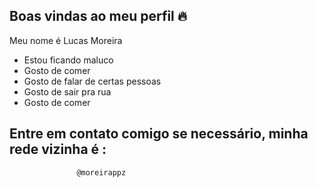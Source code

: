 ## Boas vindas ao meu perfil 🔥

Meu nome é Lucas Moreira

- Estou ficando maluco
- Gosto de comer
- Gosto de falar de certas pessoas
- Gosto de sair pra rua
- Gosto de comer

## Entre em contato comigo se necessário, minha rede vizinha é :
                   @moreirappz
